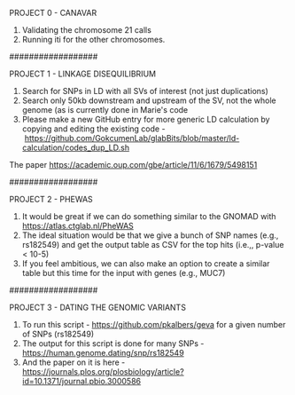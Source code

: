PROJECT 0 - CANAVAR

1. Validating the chromosome 21 calls
2. Running iti for the other chromosomes.

##################

PROJECT 1 - LINKAGE DISEQUILIBRIUM
1. Search for SNPs in LD with all SVs of interest (not just duplications)
2. Search only 50kb downstream and upstream of the SV, not the whole genome (as is currently done in Marie's code
3. Please make a new GitHub entry for more generic LD calculation by copying and editing the existing code - https://github.com/GokcumenLab/glabBits/blob/master/ld-calculation/codes_dup_LD.sh

The paper https://academic.oup.com/gbe/article/11/6/1679/5498151

##################

PROJECT 2 - PHEWAS
1. It would be great if we can do something similar to the GNOMAD with https://atlas.ctglab.nl/PheWAS 
2. The ideal situation would be that we give a bunch of SNP names (e.g., rs182549) and get the output table as CSV for the top hits (i.e.,, p-value < 10-5)
3. If you feel ambitious, we can also make an option to create a similar table but this time for the input with genes (e.g., MUC7)

##################

PROJECT 3 - DATING THE GENOMIC VARIANTS
1. To run this script - https://github.com/pkalbers/geva for a given number of SNPs (rs182549)
2. The output for this script is done for many SNPs - https://human.genome.dating/snp/rs182549
3. And the paper on it is here - https://journals.plos.org/plosbiology/article?id=10.1371/journal.pbio.3000586
